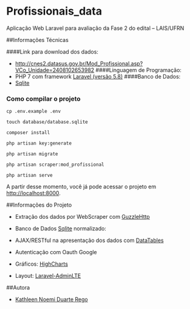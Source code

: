 # Profissionais_data
Aplicação Web Laravel para avaliação da Fase 2 do edital – LAIS/UFRN

##Informações Técnicas

####Link para download dos dados: 
* http://cnes2.datasus.gov.br/Mod_Profissional.asp?VCo_Unidade=2408102653982
####Linguagem de Programação:
* PHP 7 com framework [Laravel (versão 5.8)](https://laravel.com/docs/5.8)
####Banco de Dados:
* [Sqlite](https://www.sqlite.org/index.html)

### Como compilar o projeto
```
cp .env.example .env
```
```
touch database/database.sqlite
```
```
composer install
```
```
php artisan key:generate
```
```
php artisan migrate
```
```
php artisan scraper:mod_profissional
```
```
php artisan serve
```

A partir desse momento, você já pode acessar o projeto em
[http://localhost:8000](http://localhost:8000).

##Informações do Projeto

* Extração dos dados por WebScraper com [GuzzleHttp](https://github.com/guzzle/guzzle)

* Banco de Dados [Sqlite](https://www.sqlite.org/index.html) normalizado:

*  AJAX/RESTful na apresentação dos dados com [DataTables](https://datatables.net/examples/index)

* Autenticação com Oauth Google

* Gráficos: [HighCharts](https://www.highcharts.com/docs/)

* Layout: [Laravel-AdminLTE](https://github.com/jeroennoten/Laravel-AdminLTE)

##Autora
* [Kathleen Noemi Duarte Rego](https://github.com/kathleenrego)